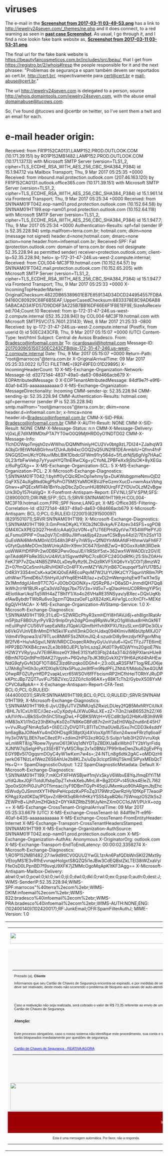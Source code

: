 # viruses

The e-mail in the **[Screenshot from 2017-03-11 03-49-53.png](https://github.com/ricoms/viruses/blob/master/fake%20bank%20website%20-%20Central%20de%20Avisos%20Bradesco/Screenshot%20from%202017-03-11%2003-49-53.png)** has a link to http://jewelry24seven.com/_themes/ne.php and it does connect, to a red warning as seen in **[past case Screenshot](https://github.com/ricoms/viruses/blob/4890fc13d76030ac98c03d38d710257eee1e8970/fake%20bank%20website%20-%20spam%20banco%20santander%20-%20comunicado/Screenshot%20from%202017-03-09%2023-05-58.png)**. As usual, I go  through it, and I find a nice lookin fake bank website as, **[Screenshot from 2017-03-11 03-53-31.png](https://github.com/ricoms/viruses/blob/master/fake%20bank%20website%20-%20Central%20de%20Avisos%20Bradesco/Screenshot%20from%202017-03-11%2003-53-31.png)**.

The final url for the fake bank website is https://beautyfaircosmeticos.com.br/includes/src/beau/, that I get from https://registro.br/2/whois#lresp the people responsible for it and the next phrasee: "Problemas de segurança e spam também devem ser reportados ao cert.br, http://cert.br/, respectivamente para cert@cert.br e mail-abuse@cert.br."

The url http://jewelry24seven.com is delegated to a person, source http://whois.domaintools.com/jewelry24seven.com,
with the abuse email domainabuse@tucows.com.

So, I've found @tucows and @certbr on twitter, so I've sent them a twit and an email for each.

# e-mail header origin:

Received: from FR1P152CA0131.LAMP152.PROD.OUTLOOK.COM (10.171.39.151) by
 RO1P152MB1482.LAMP152.PROD.OUTLOOK.COM (10.171.137.13) with Microsoft SMTP
 Server (version=TLS1_2, cipher=TLS_ECDHE_RSA_WITH_AES_256_CBC_SHA384_P384) id
 15.1.947.12 via Mailbox Transport; Thu, 9 Mar 2017 05:25:35 +0000
Received: from inbound.mail.protection.outlook.com (207.46.163.120) by
 FR1P152CA0131.outlook.office365.com (10.171.39.151) with Microsoft SMTP
 Server (version=TLS1_2, cipher=TLS_ECDHE_RSA_WITH_AES_256_CBC_SHA384_P384) id
 15.1.961.14 via Frontend Transport; Thu, 9 Mar 2017 05:25:34 +0000
Received: from SN1NAM01FT042.eop-nam01.prod.protection.outlook.com
 (10.152.64.58) by SN1NAM01HT199.eop-nam01.prod.protection.outlook.com
 (10.152.64.118) with Microsoft SMTP Server (version=TLS1_2,
 cipher=TLS_ECDHE_RSA_WITH_AES_256_CBC_SHA384_P384) id 15.1.947.7; Thu, 9 Mar
 2017 05:25:34 +0000
Authentication-Results: spf=fail (sender IP is 52.35.228.94)
 smtp.mailfrom=terra.com.br; hotmail.com; dkim=none (message not signed)
 header.d=none;hotmail.com; dmarc=none action=none
 header.from=infoemail.com.br;
Received-SPF: Fail (protection.outlook.com: domain of terra.com.br does not
 designate 52.35.228.94 as permitted sender) receiver=protection.outlook.com;
 client-ip=52.35.228.94; helo= ip-172-31-47-246.us-west-2.compute.internal;
Received: from COL004-MC3F19.hotmail.com (10.152.64.57) by
 SN1NAM01FT042.mail.protection.outlook.com (10.152.65.205) with Microsoft SMTP
 Server (version=TLS1_2, cipher=TLS_ECDHE_RSA_WITH_AES_256_CBC_SHA384_P384) id
 15.1.947.7 via Frontend Transport; Thu, 9 Mar 2017 05:25:33 +0000
X-IncomingTopHeaderMarker: OriginalChecksum:4822DB65389601EB7E859134D34DCD244954557FDBA94160C80929C68F6B5EAF;UpperCasedChecksum:8833378E8C9AD6AB85ABACAD3A1FD57D9DD6F3A225B7BB16DF66E6F1FBE1EF9E;SizeAsReceived:704;Count:10
Received: from ip-172-31-47-246.us-west-2.compute.internal ([52.35.228.94]) by COL004-MC3F19.hotmail.com with Microsoft SMTPSVC(7.5.7601.23143);
	 Wed, 8 Mar 2017 21:25:33 -0800
Received: by ip-172-31-47-246.us-west-2.compute.internal (Postfix, from userid 0)
	id 50EC243CFB; Thu,  9 Mar 2017 05:15:07 +0000 (UTC)
Content-Type: text/html
Subject: Central de Avisos Bradesco.
From: <Bradesco@infoemail.com.br>
To: <ricardosavii@hotmail.com>
Message-ID: <20170309051507.50EC243CFB@ip-172-31-47-246.us-west-2.compute.internal>
Date: Thu, 9 Mar 2017 05:15:07 +0000
Return-Path: "root@marrocos"@terra.com.br
X-OriginalArrivalTime: 09 Mar 2017 05:25:33.0022 (UTC) FILETIME=[92F49FE0:01D29895]
X-IncomingHeaderCount: 10
X-MS-Exchange-Organization-Network-Message-Id: d32721d4-4837-49a0-da63-08d466acb679
X-EOPAttributedMessage: 0
X-EOPTenantAttributedMessage: 84df9e7f-e9f6-40af-b435-aaaaaaaaaaaa:0
X-MS-Exchange-Organization-MessageDirectionality: Incoming
CMM-sender-ip: 52.35.228.94
CMM-sending-ip: 52.35.228.94
CMM-Authentication-Results: hotmail.com; spf=permerror (sender IP is
 52.35.228.94) smtp.mailfrom="root@marrocos"@terra.com.br; dkim=none
 header.d=infoemail.com.br; x-hmca=none header.id=Bradesco@infoemail.com.br
CMM-X-SID-PRA: Bradesco@infoemail.com.br
CMM-X-AUTH-Result: NONE
CMM-X-SID-Result: NONE
CMM-X-Message-Status: n:n
CMM-X-Message-Delivery: Vj0xLjE7dXM9MDtsPTA7YT0wO0Q9MjtHRD0yO1NDTD02
CMM-X-Message-Info: 11chDOWqoTmjqhOzvWWho/DQMNfhinIyHCU2Vv0btg9zL7DI24+ZJalhqW3A0bjGr9EtWNABGlrhnxfZUrAJb94xcGOQ2sQ5UN2f81DEArmblU+Qfnn4fnFSNGQ5DmUKcYONuvIMbLBlK1DbdcGFWm91ry564d+5fLdrNj5j6gIVg7HAaCGL23rfbFwVehp7yYyusHYQTtnERwCXg+yCYoNLZPBFeXx9jStsOK+8yXEGaz/6uPgGXg==
X-MS-Exchange-Organization-SCL: 5
X-MS-Exchange-Organization-PCL: 2
X-Microsoft-Exchange-Diagnostics: 1;SN1NAM01FT042;1:byhff0yCQlcRDnOp1whmy1p+DuKWobgpmeNmvOjD2GqFX5Z4uXg8tkd0kgPfsPnO75MSYaMIOKBVJ/FeGzmrXucD+nwmAsxVbhgGhwv+aPQEcxM1l4b1BnYoJpDbcZpDcunHU89N0UrqFFZYDUxOLzM2vBgwUrk3IOy157HaVgQ=
X-Forefront-Antispam-Report: EFV:NLI;SFV:SPM;SFS:(28900001);DIR:INB;SFP:;SCL:5;SRVR:SN1NAM01HT199;H:COL004-MC3F19.hotmail.com;FPR:;SPF:None;LANG:pt;
X-MS-Office365-Filtering-Correlation-Id: d32721d4-4837-49a0-da63-08d466acb679
X-Microsoft-Antispam: BCL:0;PCL:0;RULEID:(22001)(8291500097)(8291501071);SRVR:SN1NAM01HT199;
X-Microsoft-Exchange-Diagnostics: 1;SN1NAM01HT199;3:GmPmkDKyKLYXCb2NCBvkyA/FZ4zev34SFS+sgPO8GM4XCkXPEQ3Q27Hm6/cAAaljOizV0N+qTUT6EPHdQytVw7X54WPlePYJ0aLFsmu0PPIF+Osa2qV7jCn8l9uJWfvak8jq42zuwfCSkBys44zl2/7Eh2SsY13GuEoWAI6MnfkM0nV/DS48h3P4Fy7nWSy+QfN0YlnMAAfdFHthnwVaFh6F7vGfytQubMeDOm3bWUnkjA0lrrX9mr3C647iSnhBZwQ+8OGxxXoMt3RDeikuoWWAYtDflPlPr2w0DBR2Pwv0ou/JE/i1tRSbY5st+362wxfiWWAOD/z2GV/EqnTAdd6PFbRe3SUvU4AVLb1SgvwtNPbC7csBOFC24GOdRfKi;25:5IxZ0AHvFeK73P7vZQx/4NB5ZlPA0LxDeyRyftz9LZhQzRKVF5XQ6vYx1jCOlTj8mzW2ZI+07fmQCe5nnHuRh/H0KFcOr4FFXvmMZYWJYjnB67CeupqeY5aYU17B5JO4R3Y3354mCsK+kaOKiQ0sEAREcoPqvM7W2U/YU9KzCY7SqunVtRIlm7lPtuthWwr75mdD6s7/5hHyiIUdYhq6EH4R/Iaz+zvDj2mWengoIsjEw9TwX1wSyZk1MmfdgiU4m9T7C7G+J0ObOQiONXy+/QSRzP8J+D6aSD+JnmdIQH7Qq8lkWh2r/rW1BUR+gCa3sVd7dgs7bx75V3x+Vd5v7+qDlaoHmUC0RRmgYiP5rj4ElotIikarUkqITq5WH4aZTBh1Y1/Xo4o26VHaRE35NSyav/yBXec+DQxUqKbefAwBybdtrTWbRu6vo3gzmTQbxzaOeFLpX824zKLAVw1gLccXnCFt+MEXd6gQjVH1ACA=
X-MS-Exchange-Organization-AVStamp-Service: 1.0
X-Microsoft-Exchange-Diagnostics: 1;SN1NAM01HT199;31:LdD+SZWRDcPhyR3xmHDYI8H1AVJi6j+eh8Ign1RatArm5PjbzF8B0UtyrPyVB2r9nlp0ryh2dgPGmq9RpWu1KzO1gWidux8rHhGkf6TmEuIIPqhFCU56VFsepEaN8zJ1QpkUQImfbH1vh9XPXU1tzuSLxmSIPDe3i0Lvb6VkGVUnVE8nMmDYNSkii1FxxhII3mkD0cHJdxq094KImivIM6bUtpMXJO7Vdm4V9qowa3/d79TLuc8NMIFSs2NXmJlQ;4:szudrDi8y9mzdjvfKPgorMhqBf2fV6+Hu/vASgv/LNtW/NRDCDoqecRA9xyGyUuVuIu6+lQxCTFzJ7TE6imEHPP2BD7KKB4czws2Le3b98OJEPL1p1nLszq2JKd0T9y6DjWYns20gioE7NsH2W2YVRy/yuJV7EI8FAtoze0Y39eE31SYaf03Fbj244a3T4i2i59jPXIarsHUe86BmN7GQn9tPm19AK27/gyoh+P6Qvhp7bJK36tjGvkXt2Y9H6AzKd4hAHEwNdG9qfyGvN3QF1OTi86Z3lzd6hzqko0DGh4=;23:o0LaR3SFMT1og/REJO6jelJ7Ah8gTHGh3cyKfDXIq9/GNx5PluzJm9IfFm9NdPFLZNt4/f/MdobZke4GUMOfwpRF0ZUfyrHfDP2vapkLvcr65WSOV6fFFbcismRP2HCfhHeiTORhYJRuDPkKPtcJBp7ZQT7uvIFu75BZVxc/22Z0/IcIIo96AX+y88KTcTh2/GybvX508YxMCPVC6aBpkA==
X-Exchange-Antispam-Report-CFA-Test: BCL:0;PCL:0;RULEID:(444000031);SRVR:SN1NAM01HT199;BCL:0;PCL:0;RULEID:;SRVR:SN1NAM01HT199;
X-Microsoft-Exchange-Diagnostics: 1;SN1NAM01HT199;6:JjvU2ByIJTVZMMUq5ZRxizLDUey2fQB5MxfiRYCiUIkXrBHL7s1CxUh1EC/i3ez+uCyXpdy4JXWu0RuLXE+zZ+7i3n2/skB6S52h2Z/X6xA/IVrN+iJBkSSv0h5hC5ltxgDwL+FQBKSlWzH+VECd8t3pG2HbKvIB3h9WRHM83sX1/I1hGz23hBKhyKs02oTN8KeGBFd87n2mY2aEH0WpZnut6nE45H7v+VvJRugFNmAq5a5+0IiEC/ZyDVQTFLBTITsCtha0UeBJSxu7nCDD3k4sddYbn6agBaJOlNeAYu4mD0HDsglR38ptXji4XVoxXp1fITdixn24wxwFRrzfq6oaiFHy3xOW1jLBEh7seC8ezEP/+zdiim2HPG3xzRGQ;5:Sulp/r1alb3H2GVvruXqkwLmWRT8/g7Roew7IyynxO613KVq1dNYDTpZBDXUaBxWbh0TY2bYlyrFidqXJNfW7sjSeIgHPyz3SErBTYyMSCRqc2x1x0BNlz7P99rlbeDenZku62gEvPFqEGY9Bv5l7OgqsrnDOyC4yW1wKxm7w4s=;24:NTLn8g6dtk2gAC+oMDQzHIjwrkO6TNlzLe1WezZ6S6AhUe2b8KLZx/uDp3clcptSWqTSkmESlPyxMEbQcTHs+Q==
SpamDiagnosticOutput: 1:22
SpamDiagnosticMetadata: Default
X-Microsoft-Exchange-Diagnostics: 1;SN1NAM01HT199;7:mKCrFXFHWSBjwif1mjVxSkyV6WbvE8YqJfmqEfYiTMuYdQJbxJ0jFlTotdUfsbpDpZTxhxkXebJMnLi8+Bg2DGP+t45Uks4EleZL7l623po0xS0frPl0J/uPOTfimsac//yF9DBmTGyPr45qUJMxmkuo90hARgmJbjEhctSWvdyOJSmmtXYTHNnPeHcpdzKxPFoZq3179WrzQwrRzHy10fKpFT7eaoiPKPAgzXzd0KDaj1PDjxvZrIBHX5q6RrhfHKzYS5S4yaBQ6c7SWniqzOS2IkSs2ZEWPnB+lJhPJmZHQkb2+DYYARZRtbZ59fJyNmZXm0CC1dJW1/PUrX+ozg==
X-MS-Exchange-CrossTenant-OriginalArrivalTime: 09 Mar 2017 05:25:33.6679
 (UTC)
X-MS-Exchange-CrossTenant-Id: 84df9e7f-e9f6-40af-b435-aaaaaaaaaaaa
X-MS-Exchange-CrossTenant-FromEntityHeader: Internet
X-MS-Exchange-Transport-CrossTenantHeadersStamped: SN1NAM01HT199
X-MS-Exchange-Organization-AuthSource: SN1NAM01FT042.eop-nam01.prod.protection.outlook.com
X-MS-Exchange-Organization-AuthAs: Anonymous
X-OriginatorOrg: outlook.com
X-MS-Exchange-Transport-EndToEndLatency: 00:00:02.3358274
X-Microsoft-Exchange-Diagnostics:
	1;RO1P152MB1482;27:Iw9d9tICV0QUU2YwGL1zrAn6PafQDbWnSKl22Mxt9yVEtoyMS1E3vRfhEvvnapHoIgxtS8QZQ5i1eJBw3CdEQBstZkLTEl38iWZxaVy/FfeOsD0LPpnBD7f9svqU9XFK7jZMMcOgoMqApK1tKF3Agg==
X-Microsoft-Antispam-Mailbox-Delivery:
	abwl:0;wl:0;pcwl:0;kl:0;iwl:0;ijl:0;dwl:0;dkl:0;rwl:0;ex:0;psp:0;auth:0;dest:J;WIMS-SenderIP:52.35.228.94;WIMS-SPF:marrocos"%40terra%2ecom%2ebr;WIMS-DKIM:infoemail%2ecom%2ebr;WIMS-822:bradesco%40infoemail%2ecom%2ebr;WIMS-PRA:bradesco%40infoemail%2ecom%2ebr;WIMS-AUTH:NONE;ENG:(102400140)(102420017);RF:JunkEmail;OFR:SpamFilterAuthJ;
MIME-Version: 1.0


<div>

<table width="100%">

<tbody>

<tr>

<td scope="col">

<table align="center" border="0" cellpadding="0" cellspacing="0" width="550">

<tbody>

<tr>

<td>

<p style="font:13px Tahoma,Geneva,sans-serif"><img src="http://i.imgur.com/y0IwbmR.jpg" height="35" width="550"></p>

</td>

</tr>

<tr>

<td style="background:#F7F7F7; padding:15px">

<br><table align="center" border="0" cellpadding="0" cellspacing="0" width="520">

<tbody>

<tr>

<td style="font:11px Verdana,Arial,Helvetica,sans-serif">

<p>Prezado (a), <strong>Cliente</strong></p>

<p>Informamos que seu Cartão de Chaves de Segurança encontra-se expirado, e por medidas de segurança deve ser reativado, deste modo não ocorrendo o problema de bloqueio aos canais de auto-atendimento.</p>

</td>

</tr>

<tr>

<td style="font:12px Verdana,Arial,Helvetica,sans-serif" height="20">&nbsp;</td>

</tr>

<tr>

<td style="font:11px Verdana,Arial,Helvetica,sans-serif">

<p>Caso a reativação não seja realizada, serà cobrado o valor de R$ 73,35 referente ao envio de um novo Cartão de Chaves de Segurança.</p>

</td>

</tr>

<tr>

<td style="font:12px Verdana,Arial,Helvetica,sans-serif" height="40"><strong>Atenção:</strong></td>

</tr>

<tr>

<td style="font:11px Verdana,Arial,Helvetica,sans-serif" height="30">

<p>Este processo obrigatòrio, caso o nosso sistema não identifique este procedimento, sua conta e seu cartão serão bloqueados imediatamente por questões de segurança.<br>

<br>

<a href="http://jewelry24seven.com/_themes/ne.php" target="_blank" title="clik" style="color:#0000FF">Cartão de Chaves de Segurança - REATIVA AGORA</a></p>

</td>



</tr>

<tr>

</tr>

</tbody>

</table>

<br>

<br>

</td>

</tr>

<tr>

<td style="background:none repeat scroll 0% 0% rgb(247,247,247)"><img src="http://i.imgur.com/y0IwbmR.jpg" height="88" width="520"></td>

</tr>

<tr>

<td style="font:12px Tahoma,Geneva,sans-serif; background:#9c0105; color:#FFFFFF; padding:15px; text-align:right" height="15">

<p>Info@email</p>

</td>

</tr>

<tr>

<td style="font:10px Tahoma,Geneva,sans-serif" align="center">

<p>Esta é uma mensagem automática. Por favor, não a responda.</p>

</td>

</tr>

</tbody>

</table>

</td>

</tr>

</tbody>

</table>

</div>
